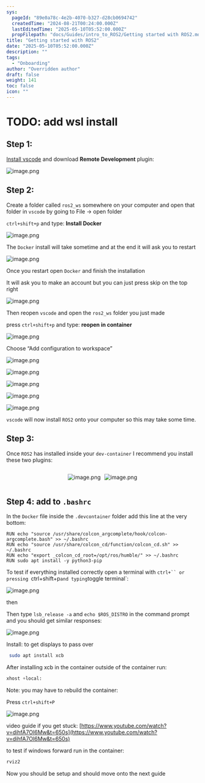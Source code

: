 ```yaml
---
sys:
  pageId: "89e0a78c-4e2b-4070-b327-d28cb0694742"
  createdTime: "2024-08-21T00:24:00.000Z"
  lastEditedTime: "2025-05-10T05:52:00.000Z"
  propFilepath: "docs/Guides/intro_to_ROS2/Getting started with ROS2.md"
title: "Getting started with ROS2"
date: "2025-05-10T05:52:00.000Z"
description: ""
tags:
  - "Onboarding"
author: "Overridden author"
draft: false
weight: 141
toc: false
icon: ""
---
```


# TODO: add wsl install

## Step 1:

[Install vscode](https://code.visualstudio.com/download) and download **Remote Development** plugin:

![image.png](https://prod-files-secure.s3.us-west-2.amazonaws.com/d518164a-d88e-44d1-a4ee-3adb3bd8bce0/efb52993-1881-4a40-b95e-6f020334f022/image.png?X-Amz-Algorithm=AWS4-HMAC-SHA256&X-Amz-Content-Sha256=UNSIGNED-PAYLOAD&X-Amz-Credential=ASIAZI2LB466TD5DZAKG%2F20250630%2Fus-west-2%2Fs3%2Faws4_request&X-Amz-Date=20250630T071155Z&X-Amz-Expires=3600&X-Amz-Security-Token=IQoJb3JpZ2luX2VjEL3%2F%2F%2F%2F%2F%2F%2F%2F%2F%2FwEaCXVzLXdlc3QtMiJHMEUCIA%2Bb1zTa4P34IsbELENBfG5Vpwakr5z0npNSlVH26lvUAiEA65p9epkh0fDG6Fm%2FYx7yak1c6R%2F9tqh0cQc0hlFXsfkqiAQItv%2F%2F%2F%2F%2F%2F%2F%2F%2F%2FARAAGgw2Mzc0MjMxODM4MDUiDME5M4Lu5%2BfmqZzu3yrcA5Z9xCLE6FOqQMTpKKWQu4Iy8yMuJ3O2un4NgDK2bhbymr5Cf1JefBjubnmZn5QIdnvIKXuj2EMWC5LnkaVFZCDUBK3mdr4uY4k9Ajc2jgpnfag2m3knpjHMM3pkrff41pn%2F5f4KnM6bgFc3qesSb4TC6W%2FbZQsYD3RNsKI9S3dqwil36gM66Rlso6qnH2%2FrEwS%2FHp5aETyG92TgMR7QGNP%2BsyslUdWezqfZdyoBYMi7j4PxaHYQ4qJyB4CvqYhHjjpHXZ9wdn%2BuV9WqxNMD22u52vKTINFvViAKfIzPM6tHNAj%2BiIB5Ug6hMyGfT0ITHXfZ6IIh1xyR4MqT7P40VSE%2B7%2BlowIYZG20CngA%2BnCGiBuwVHsR%2BrKFv45y%2BbLLjujj5ZV6GC%2Bf83mcHOqpYk%2FukGnnGZY%2F8X%2Fa6kT0T4uYspq9L9FsWls91JlpnNijF0Tu4cfGZvoKW%2BkOejjka4RYk4c4KU0%2BV1uUMmF%2Fn%2FzYAj9BbCKaIaYVMv7PFReNZ0Jz%2BOkCvslAhHhI0D6E%2F6%2BArtLeUOeD%2FEGtczAwwKTBbRPdXdntNy6OG5h2UY3%2B%2BnsqmULVtEZOUwcb0xbiCXO0yaZLlmLpEYcEFz7vL%2FXEVB2cbN5KScWCa89SzMKO6iMMGOqUBaT09TQpQN20oi4hVULjhcfrbZ2Eh8O6%2FrJOYxNoxK6AKEAdxh7h68Bpq0Z3zJayH6Md4K18pGtGpZ1s%2Fxd1%2FL%2B6MSvjkCjpxICOHUrgaTFD3Bv52a1PPhZM37E9a%2FcHQI8shC9WJ%2FBA5n3vvMKae74ydV1rayFUf6dFVzBCegqVmtzMSWmzaFzzR1QKhNz83Hvjt6V%2Fq%2BtjvEWFOvL1Ue05F80Q0&X-Amz-Signature=ef14a09ea48623d6a8bfa84b17aa0981f53275891cb2d4cdcc4c1154a9ddf04e&X-Amz-SignedHeaders=host&x-amz-checksum-mode=ENABLED&x-id=GetObject)

## Step 2:

Create a folder called `ros2_ws` somewhere on your computer and open that folder in `vscode` by going to File → open folder 

`ctrl+shift+p` and type: **Install Docker**

![image.png](https://prod-files-secure.s3.us-west-2.amazonaws.com/d518164a-d88e-44d1-a4ee-3adb3bd8bce0/2269dc0e-1cd5-47ff-bceb-c04ad9b2eab0/image.png?X-Amz-Algorithm=AWS4-HMAC-SHA256&X-Amz-Content-Sha256=UNSIGNED-PAYLOAD&X-Amz-Credential=ASIAZI2LB466TD5DZAKG%2F20250630%2Fus-west-2%2Fs3%2Faws4_request&X-Amz-Date=20250630T071155Z&X-Amz-Expires=3600&X-Amz-Security-Token=IQoJb3JpZ2luX2VjEL3%2F%2F%2F%2F%2F%2F%2F%2F%2F%2FwEaCXVzLXdlc3QtMiJHMEUCIA%2Bb1zTa4P34IsbELENBfG5Vpwakr5z0npNSlVH26lvUAiEA65p9epkh0fDG6Fm%2FYx7yak1c6R%2F9tqh0cQc0hlFXsfkqiAQItv%2F%2F%2F%2F%2F%2F%2F%2F%2F%2FARAAGgw2Mzc0MjMxODM4MDUiDME5M4Lu5%2BfmqZzu3yrcA5Z9xCLE6FOqQMTpKKWQu4Iy8yMuJ3O2un4NgDK2bhbymr5Cf1JefBjubnmZn5QIdnvIKXuj2EMWC5LnkaVFZCDUBK3mdr4uY4k9Ajc2jgpnfag2m3knpjHMM3pkrff41pn%2F5f4KnM6bgFc3qesSb4TC6W%2FbZQsYD3RNsKI9S3dqwil36gM66Rlso6qnH2%2FrEwS%2FHp5aETyG92TgMR7QGNP%2BsyslUdWezqfZdyoBYMi7j4PxaHYQ4qJyB4CvqYhHjjpHXZ9wdn%2BuV9WqxNMD22u52vKTINFvViAKfIzPM6tHNAj%2BiIB5Ug6hMyGfT0ITHXfZ6IIh1xyR4MqT7P40VSE%2B7%2BlowIYZG20CngA%2BnCGiBuwVHsR%2BrKFv45y%2BbLLjujj5ZV6GC%2Bf83mcHOqpYk%2FukGnnGZY%2F8X%2Fa6kT0T4uYspq9L9FsWls91JlpnNijF0Tu4cfGZvoKW%2BkOejjka4RYk4c4KU0%2BV1uUMmF%2Fn%2FzYAj9BbCKaIaYVMv7PFReNZ0Jz%2BOkCvslAhHhI0D6E%2F6%2BArtLeUOeD%2FEGtczAwwKTBbRPdXdntNy6OG5h2UY3%2B%2BnsqmULVtEZOUwcb0xbiCXO0yaZLlmLpEYcEFz7vL%2FXEVB2cbN5KScWCa89SzMKO6iMMGOqUBaT09TQpQN20oi4hVULjhcfrbZ2Eh8O6%2FrJOYxNoxK6AKEAdxh7h68Bpq0Z3zJayH6Md4K18pGtGpZ1s%2Fxd1%2FL%2B6MSvjkCjpxICOHUrgaTFD3Bv52a1PPhZM37E9a%2FcHQI8shC9WJ%2FBA5n3vvMKae74ydV1rayFUf6dFVzBCegqVmtzMSWmzaFzzR1QKhNz83Hvjt6V%2Fq%2BtjvEWFOvL1Ue05F80Q0&X-Amz-Signature=4a77d984fc1db9d5d79a5c3ed8a5a66e31cc756386cd568b6821282d2b8c6bd1&X-Amz-SignedHeaders=host&x-amz-checksum-mode=ENABLED&x-id=GetObject)

The `Docker` install will take sometime and at the end it will ask you to restart

![image.png](https://prod-files-secure.s3.us-west-2.amazonaws.com/d518164a-d88e-44d1-a4ee-3adb3bd8bce0/ed233f78-be33-4b1f-b89c-9c346c0e961e/image.png?X-Amz-Algorithm=AWS4-HMAC-SHA256&X-Amz-Content-Sha256=UNSIGNED-PAYLOAD&X-Amz-Credential=ASIAZI2LB466TD5DZAKG%2F20250630%2Fus-west-2%2Fs3%2Faws4_request&X-Amz-Date=20250630T071155Z&X-Amz-Expires=3600&X-Amz-Security-Token=IQoJb3JpZ2luX2VjEL3%2F%2F%2F%2F%2F%2F%2F%2F%2F%2FwEaCXVzLXdlc3QtMiJHMEUCIA%2Bb1zTa4P34IsbELENBfG5Vpwakr5z0npNSlVH26lvUAiEA65p9epkh0fDG6Fm%2FYx7yak1c6R%2F9tqh0cQc0hlFXsfkqiAQItv%2F%2F%2F%2F%2F%2F%2F%2F%2F%2FARAAGgw2Mzc0MjMxODM4MDUiDME5M4Lu5%2BfmqZzu3yrcA5Z9xCLE6FOqQMTpKKWQu4Iy8yMuJ3O2un4NgDK2bhbymr5Cf1JefBjubnmZn5QIdnvIKXuj2EMWC5LnkaVFZCDUBK3mdr4uY4k9Ajc2jgpnfag2m3knpjHMM3pkrff41pn%2F5f4KnM6bgFc3qesSb4TC6W%2FbZQsYD3RNsKI9S3dqwil36gM66Rlso6qnH2%2FrEwS%2FHp5aETyG92TgMR7QGNP%2BsyslUdWezqfZdyoBYMi7j4PxaHYQ4qJyB4CvqYhHjjpHXZ9wdn%2BuV9WqxNMD22u52vKTINFvViAKfIzPM6tHNAj%2BiIB5Ug6hMyGfT0ITHXfZ6IIh1xyR4MqT7P40VSE%2B7%2BlowIYZG20CngA%2BnCGiBuwVHsR%2BrKFv45y%2BbLLjujj5ZV6GC%2Bf83mcHOqpYk%2FukGnnGZY%2F8X%2Fa6kT0T4uYspq9L9FsWls91JlpnNijF0Tu4cfGZvoKW%2BkOejjka4RYk4c4KU0%2BV1uUMmF%2Fn%2FzYAj9BbCKaIaYVMv7PFReNZ0Jz%2BOkCvslAhHhI0D6E%2F6%2BArtLeUOeD%2FEGtczAwwKTBbRPdXdntNy6OG5h2UY3%2B%2BnsqmULVtEZOUwcb0xbiCXO0yaZLlmLpEYcEFz7vL%2FXEVB2cbN5KScWCa89SzMKO6iMMGOqUBaT09TQpQN20oi4hVULjhcfrbZ2Eh8O6%2FrJOYxNoxK6AKEAdxh7h68Bpq0Z3zJayH6Md4K18pGtGpZ1s%2Fxd1%2FL%2B6MSvjkCjpxICOHUrgaTFD3Bv52a1PPhZM37E9a%2FcHQI8shC9WJ%2FBA5n3vvMKae74ydV1rayFUf6dFVzBCegqVmtzMSWmzaFzzR1QKhNz83Hvjt6V%2Fq%2BtjvEWFOvL1Ue05F80Q0&X-Amz-Signature=004dc22d4d9e481e10b9d015089d533d331a5e71d6440f0c4438dec6cd15cd31&X-Amz-SignedHeaders=host&x-amz-checksum-mode=ENABLED&x-id=GetObject)

Once you restart open `Docker` and finish the installation

It will ask you to make an account but you can just press skip on the top right

![image.png](https://prod-files-secure.s3.us-west-2.amazonaws.com/d518164a-d88e-44d1-a4ee-3adb3bd8bce0/21010ad9-1659-4fd9-9f59-9932a09b2a3d/image.png?X-Amz-Algorithm=AWS4-HMAC-SHA256&X-Amz-Content-Sha256=UNSIGNED-PAYLOAD&X-Amz-Credential=ASIAZI2LB466TD5DZAKG%2F20250630%2Fus-west-2%2Fs3%2Faws4_request&X-Amz-Date=20250630T071155Z&X-Amz-Expires=3600&X-Amz-Security-Token=IQoJb3JpZ2luX2VjEL3%2F%2F%2F%2F%2F%2F%2F%2F%2F%2FwEaCXVzLXdlc3QtMiJHMEUCIA%2Bb1zTa4P34IsbELENBfG5Vpwakr5z0npNSlVH26lvUAiEA65p9epkh0fDG6Fm%2FYx7yak1c6R%2F9tqh0cQc0hlFXsfkqiAQItv%2F%2F%2F%2F%2F%2F%2F%2F%2F%2FARAAGgw2Mzc0MjMxODM4MDUiDME5M4Lu5%2BfmqZzu3yrcA5Z9xCLE6FOqQMTpKKWQu4Iy8yMuJ3O2un4NgDK2bhbymr5Cf1JefBjubnmZn5QIdnvIKXuj2EMWC5LnkaVFZCDUBK3mdr4uY4k9Ajc2jgpnfag2m3knpjHMM3pkrff41pn%2F5f4KnM6bgFc3qesSb4TC6W%2FbZQsYD3RNsKI9S3dqwil36gM66Rlso6qnH2%2FrEwS%2FHp5aETyG92TgMR7QGNP%2BsyslUdWezqfZdyoBYMi7j4PxaHYQ4qJyB4CvqYhHjjpHXZ9wdn%2BuV9WqxNMD22u52vKTINFvViAKfIzPM6tHNAj%2BiIB5Ug6hMyGfT0ITHXfZ6IIh1xyR4MqT7P40VSE%2B7%2BlowIYZG20CngA%2BnCGiBuwVHsR%2BrKFv45y%2BbLLjujj5ZV6GC%2Bf83mcHOqpYk%2FukGnnGZY%2F8X%2Fa6kT0T4uYspq9L9FsWls91JlpnNijF0Tu4cfGZvoKW%2BkOejjka4RYk4c4KU0%2BV1uUMmF%2Fn%2FzYAj9BbCKaIaYVMv7PFReNZ0Jz%2BOkCvslAhHhI0D6E%2F6%2BArtLeUOeD%2FEGtczAwwKTBbRPdXdntNy6OG5h2UY3%2B%2BnsqmULVtEZOUwcb0xbiCXO0yaZLlmLpEYcEFz7vL%2FXEVB2cbN5KScWCa89SzMKO6iMMGOqUBaT09TQpQN20oi4hVULjhcfrbZ2Eh8O6%2FrJOYxNoxK6AKEAdxh7h68Bpq0Z3zJayH6Md4K18pGtGpZ1s%2Fxd1%2FL%2B6MSvjkCjpxICOHUrgaTFD3Bv52a1PPhZM37E9a%2FcHQI8shC9WJ%2FBA5n3vvMKae74ydV1rayFUf6dFVzBCegqVmtzMSWmzaFzzR1QKhNz83Hvjt6V%2Fq%2BtjvEWFOvL1Ue05F80Q0&X-Amz-Signature=d7106b4fd2fbe786fa1c01c892348a25219f7d0f8f9108141b0dd871bbf6bfb2&X-Amz-SignedHeaders=host&x-amz-checksum-mode=ENABLED&x-id=GetObject)

Then reopen `vscode` and open the `ros2_ws` folder you just made

press `ctrl+shift+p` and type: **reopen in container**

![image.png](https://prod-files-secure.s3.us-west-2.amazonaws.com/d518164a-d88e-44d1-a4ee-3adb3bd8bce0/4e93b8c2-41ad-488c-8095-c74205196118/image.png?X-Amz-Algorithm=AWS4-HMAC-SHA256&X-Amz-Content-Sha256=UNSIGNED-PAYLOAD&X-Amz-Credential=ASIAZI2LB466TD5DZAKG%2F20250630%2Fus-west-2%2Fs3%2Faws4_request&X-Amz-Date=20250630T071155Z&X-Amz-Expires=3600&X-Amz-Security-Token=IQoJb3JpZ2luX2VjEL3%2F%2F%2F%2F%2F%2F%2F%2F%2F%2FwEaCXVzLXdlc3QtMiJHMEUCIA%2Bb1zTa4P34IsbELENBfG5Vpwakr5z0npNSlVH26lvUAiEA65p9epkh0fDG6Fm%2FYx7yak1c6R%2F9tqh0cQc0hlFXsfkqiAQItv%2F%2F%2F%2F%2F%2F%2F%2F%2F%2FARAAGgw2Mzc0MjMxODM4MDUiDME5M4Lu5%2BfmqZzu3yrcA5Z9xCLE6FOqQMTpKKWQu4Iy8yMuJ3O2un4NgDK2bhbymr5Cf1JefBjubnmZn5QIdnvIKXuj2EMWC5LnkaVFZCDUBK3mdr4uY4k9Ajc2jgpnfag2m3knpjHMM3pkrff41pn%2F5f4KnM6bgFc3qesSb4TC6W%2FbZQsYD3RNsKI9S3dqwil36gM66Rlso6qnH2%2FrEwS%2FHp5aETyG92TgMR7QGNP%2BsyslUdWezqfZdyoBYMi7j4PxaHYQ4qJyB4CvqYhHjjpHXZ9wdn%2BuV9WqxNMD22u52vKTINFvViAKfIzPM6tHNAj%2BiIB5Ug6hMyGfT0ITHXfZ6IIh1xyR4MqT7P40VSE%2B7%2BlowIYZG20CngA%2BnCGiBuwVHsR%2BrKFv45y%2BbLLjujj5ZV6GC%2Bf83mcHOqpYk%2FukGnnGZY%2F8X%2Fa6kT0T4uYspq9L9FsWls91JlpnNijF0Tu4cfGZvoKW%2BkOejjka4RYk4c4KU0%2BV1uUMmF%2Fn%2FzYAj9BbCKaIaYVMv7PFReNZ0Jz%2BOkCvslAhHhI0D6E%2F6%2BArtLeUOeD%2FEGtczAwwKTBbRPdXdntNy6OG5h2UY3%2B%2BnsqmULVtEZOUwcb0xbiCXO0yaZLlmLpEYcEFz7vL%2FXEVB2cbN5KScWCa89SzMKO6iMMGOqUBaT09TQpQN20oi4hVULjhcfrbZ2Eh8O6%2FrJOYxNoxK6AKEAdxh7h68Bpq0Z3zJayH6Md4K18pGtGpZ1s%2Fxd1%2FL%2B6MSvjkCjpxICOHUrgaTFD3Bv52a1PPhZM37E9a%2FcHQI8shC9WJ%2FBA5n3vvMKae74ydV1rayFUf6dFVzBCegqVmtzMSWmzaFzzR1QKhNz83Hvjt6V%2Fq%2BtjvEWFOvL1Ue05F80Q0&X-Amz-Signature=4fc0fe26988b935d132a68d91605df9fe70b7afdc76b87b328a1ba7b9257e104&X-Amz-SignedHeaders=host&x-amz-checksum-mode=ENABLED&x-id=GetObject)

Choose “Add configuration to workspace”

![image.png](https://prod-files-secure.s3.us-west-2.amazonaws.com/d518164a-d88e-44d1-a4ee-3adb3bd8bce0/9560b282-5060-4989-ba37-97e7b2c22476/image.png?X-Amz-Algorithm=AWS4-HMAC-SHA256&X-Amz-Content-Sha256=UNSIGNED-PAYLOAD&X-Amz-Credential=ASIAZI2LB466TD5DZAKG%2F20250630%2Fus-west-2%2Fs3%2Faws4_request&X-Amz-Date=20250630T071155Z&X-Amz-Expires=3600&X-Amz-Security-Token=IQoJb3JpZ2luX2VjEL3%2F%2F%2F%2F%2F%2F%2F%2F%2F%2FwEaCXVzLXdlc3QtMiJHMEUCIA%2Bb1zTa4P34IsbELENBfG5Vpwakr5z0npNSlVH26lvUAiEA65p9epkh0fDG6Fm%2FYx7yak1c6R%2F9tqh0cQc0hlFXsfkqiAQItv%2F%2F%2F%2F%2F%2F%2F%2F%2F%2FARAAGgw2Mzc0MjMxODM4MDUiDME5M4Lu5%2BfmqZzu3yrcA5Z9xCLE6FOqQMTpKKWQu4Iy8yMuJ3O2un4NgDK2bhbymr5Cf1JefBjubnmZn5QIdnvIKXuj2EMWC5LnkaVFZCDUBK3mdr4uY4k9Ajc2jgpnfag2m3knpjHMM3pkrff41pn%2F5f4KnM6bgFc3qesSb4TC6W%2FbZQsYD3RNsKI9S3dqwil36gM66Rlso6qnH2%2FrEwS%2FHp5aETyG92TgMR7QGNP%2BsyslUdWezqfZdyoBYMi7j4PxaHYQ4qJyB4CvqYhHjjpHXZ9wdn%2BuV9WqxNMD22u52vKTINFvViAKfIzPM6tHNAj%2BiIB5Ug6hMyGfT0ITHXfZ6IIh1xyR4MqT7P40VSE%2B7%2BlowIYZG20CngA%2BnCGiBuwVHsR%2BrKFv45y%2BbLLjujj5ZV6GC%2Bf83mcHOqpYk%2FukGnnGZY%2F8X%2Fa6kT0T4uYspq9L9FsWls91JlpnNijF0Tu4cfGZvoKW%2BkOejjka4RYk4c4KU0%2BV1uUMmF%2Fn%2FzYAj9BbCKaIaYVMv7PFReNZ0Jz%2BOkCvslAhHhI0D6E%2F6%2BArtLeUOeD%2FEGtczAwwKTBbRPdXdntNy6OG5h2UY3%2B%2BnsqmULVtEZOUwcb0xbiCXO0yaZLlmLpEYcEFz7vL%2FXEVB2cbN5KScWCa89SzMKO6iMMGOqUBaT09TQpQN20oi4hVULjhcfrbZ2Eh8O6%2FrJOYxNoxK6AKEAdxh7h68Bpq0Z3zJayH6Md4K18pGtGpZ1s%2Fxd1%2FL%2B6MSvjkCjpxICOHUrgaTFD3Bv52a1PPhZM37E9a%2FcHQI8shC9WJ%2FBA5n3vvMKae74ydV1rayFUf6dFVzBCegqVmtzMSWmzaFzzR1QKhNz83Hvjt6V%2Fq%2BtjvEWFOvL1Ue05F80Q0&X-Amz-Signature=a50e055f9567534e565ef4c036cdfaf8a82dc60c776c7d3c207fb320a7cc5065&X-Amz-SignedHeaders=host&x-amz-checksum-mode=ENABLED&x-id=GetObject)

![image.png](https://prod-files-secure.s3.us-west-2.amazonaws.com/d518164a-d88e-44d1-a4ee-3adb3bd8bce0/2ee63f81-886b-48e8-a553-dc6e5eac99e4/image.png?X-Amz-Algorithm=AWS4-HMAC-SHA256&X-Amz-Content-Sha256=UNSIGNED-PAYLOAD&X-Amz-Credential=ASIAZI2LB466TD5DZAKG%2F20250630%2Fus-west-2%2Fs3%2Faws4_request&X-Amz-Date=20250630T071155Z&X-Amz-Expires=3600&X-Amz-Security-Token=IQoJb3JpZ2luX2VjEL3%2F%2F%2F%2F%2F%2F%2F%2F%2F%2FwEaCXVzLXdlc3QtMiJHMEUCIA%2Bb1zTa4P34IsbELENBfG5Vpwakr5z0npNSlVH26lvUAiEA65p9epkh0fDG6Fm%2FYx7yak1c6R%2F9tqh0cQc0hlFXsfkqiAQItv%2F%2F%2F%2F%2F%2F%2F%2F%2F%2FARAAGgw2Mzc0MjMxODM4MDUiDME5M4Lu5%2BfmqZzu3yrcA5Z9xCLE6FOqQMTpKKWQu4Iy8yMuJ3O2un4NgDK2bhbymr5Cf1JefBjubnmZn5QIdnvIKXuj2EMWC5LnkaVFZCDUBK3mdr4uY4k9Ajc2jgpnfag2m3knpjHMM3pkrff41pn%2F5f4KnM6bgFc3qesSb4TC6W%2FbZQsYD3RNsKI9S3dqwil36gM66Rlso6qnH2%2FrEwS%2FHp5aETyG92TgMR7QGNP%2BsyslUdWezqfZdyoBYMi7j4PxaHYQ4qJyB4CvqYhHjjpHXZ9wdn%2BuV9WqxNMD22u52vKTINFvViAKfIzPM6tHNAj%2BiIB5Ug6hMyGfT0ITHXfZ6IIh1xyR4MqT7P40VSE%2B7%2BlowIYZG20CngA%2BnCGiBuwVHsR%2BrKFv45y%2BbLLjujj5ZV6GC%2Bf83mcHOqpYk%2FukGnnGZY%2F8X%2Fa6kT0T4uYspq9L9FsWls91JlpnNijF0Tu4cfGZvoKW%2BkOejjka4RYk4c4KU0%2BV1uUMmF%2Fn%2FzYAj9BbCKaIaYVMv7PFReNZ0Jz%2BOkCvslAhHhI0D6E%2F6%2BArtLeUOeD%2FEGtczAwwKTBbRPdXdntNy6OG5h2UY3%2B%2BnsqmULVtEZOUwcb0xbiCXO0yaZLlmLpEYcEFz7vL%2FXEVB2cbN5KScWCa89SzMKO6iMMGOqUBaT09TQpQN20oi4hVULjhcfrbZ2Eh8O6%2FrJOYxNoxK6AKEAdxh7h68Bpq0Z3zJayH6Md4K18pGtGpZ1s%2Fxd1%2FL%2B6MSvjkCjpxICOHUrgaTFD3Bv52a1PPhZM37E9a%2FcHQI8shC9WJ%2FBA5n3vvMKae74ydV1rayFUf6dFVzBCegqVmtzMSWmzaFzzR1QKhNz83Hvjt6V%2Fq%2BtjvEWFOvL1Ue05F80Q0&X-Amz-Signature=0d5882f1278ac69334f679de757cef3a43f45ba5a0ad19d78eea62510d582b15&X-Amz-SignedHeaders=host&x-amz-checksum-mode=ENABLED&x-id=GetObject)

![image.png](https://prod-files-secure.s3.us-west-2.amazonaws.com/d518164a-d88e-44d1-a4ee-3adb3bd8bce0/ae1580b2-b048-407e-aed9-b584224a7a04/image.png?X-Amz-Algorithm=AWS4-HMAC-SHA256&X-Amz-Content-Sha256=UNSIGNED-PAYLOAD&X-Amz-Credential=ASIAZI2LB466TD5DZAKG%2F20250630%2Fus-west-2%2Fs3%2Faws4_request&X-Amz-Date=20250630T071155Z&X-Amz-Expires=3600&X-Amz-Security-Token=IQoJb3JpZ2luX2VjEL3%2F%2F%2F%2F%2F%2F%2F%2F%2F%2FwEaCXVzLXdlc3QtMiJHMEUCIA%2Bb1zTa4P34IsbELENBfG5Vpwakr5z0npNSlVH26lvUAiEA65p9epkh0fDG6Fm%2FYx7yak1c6R%2F9tqh0cQc0hlFXsfkqiAQItv%2F%2F%2F%2F%2F%2F%2F%2F%2F%2FARAAGgw2Mzc0MjMxODM4MDUiDME5M4Lu5%2BfmqZzu3yrcA5Z9xCLE6FOqQMTpKKWQu4Iy8yMuJ3O2un4NgDK2bhbymr5Cf1JefBjubnmZn5QIdnvIKXuj2EMWC5LnkaVFZCDUBK3mdr4uY4k9Ajc2jgpnfag2m3knpjHMM3pkrff41pn%2F5f4KnM6bgFc3qesSb4TC6W%2FbZQsYD3RNsKI9S3dqwil36gM66Rlso6qnH2%2FrEwS%2FHp5aETyG92TgMR7QGNP%2BsyslUdWezqfZdyoBYMi7j4PxaHYQ4qJyB4CvqYhHjjpHXZ9wdn%2BuV9WqxNMD22u52vKTINFvViAKfIzPM6tHNAj%2BiIB5Ug6hMyGfT0ITHXfZ6IIh1xyR4MqT7P40VSE%2B7%2BlowIYZG20CngA%2BnCGiBuwVHsR%2BrKFv45y%2BbLLjujj5ZV6GC%2Bf83mcHOqpYk%2FukGnnGZY%2F8X%2Fa6kT0T4uYspq9L9FsWls91JlpnNijF0Tu4cfGZvoKW%2BkOejjka4RYk4c4KU0%2BV1uUMmF%2Fn%2FzYAj9BbCKaIaYVMv7PFReNZ0Jz%2BOkCvslAhHhI0D6E%2F6%2BArtLeUOeD%2FEGtczAwwKTBbRPdXdntNy6OG5h2UY3%2B%2BnsqmULVtEZOUwcb0xbiCXO0yaZLlmLpEYcEFz7vL%2FXEVB2cbN5KScWCa89SzMKO6iMMGOqUBaT09TQpQN20oi4hVULjhcfrbZ2Eh8O6%2FrJOYxNoxK6AKEAdxh7h68Bpq0Z3zJayH6Md4K18pGtGpZ1s%2Fxd1%2FL%2B6MSvjkCjpxICOHUrgaTFD3Bv52a1PPhZM37E9a%2FcHQI8shC9WJ%2FBA5n3vvMKae74ydV1rayFUf6dFVzBCegqVmtzMSWmzaFzzR1QKhNz83Hvjt6V%2Fq%2BtjvEWFOvL1Ue05F80Q0&X-Amz-Signature=72ddfc63cc928407fd27f191d50448ef1574ff5423c447d836ab92e4541e4460&X-Amz-SignedHeaders=host&x-amz-checksum-mode=ENABLED&x-id=GetObject)

![image.png](https://prod-files-secure.s3.us-west-2.amazonaws.com/d518164a-d88e-44d1-a4ee-3adb3bd8bce0/53255b28-f75e-430f-b9e3-c0ac8577e42b/image.png?X-Amz-Algorithm=AWS4-HMAC-SHA256&X-Amz-Content-Sha256=UNSIGNED-PAYLOAD&X-Amz-Credential=ASIAZI2LB466TD5DZAKG%2F20250630%2Fus-west-2%2Fs3%2Faws4_request&X-Amz-Date=20250630T071155Z&X-Amz-Expires=3600&X-Amz-Security-Token=IQoJb3JpZ2luX2VjEL3%2F%2F%2F%2F%2F%2F%2F%2F%2F%2FwEaCXVzLXdlc3QtMiJHMEUCIA%2Bb1zTa4P34IsbELENBfG5Vpwakr5z0npNSlVH26lvUAiEA65p9epkh0fDG6Fm%2FYx7yak1c6R%2F9tqh0cQc0hlFXsfkqiAQItv%2F%2F%2F%2F%2F%2F%2F%2F%2F%2FARAAGgw2Mzc0MjMxODM4MDUiDME5M4Lu5%2BfmqZzu3yrcA5Z9xCLE6FOqQMTpKKWQu4Iy8yMuJ3O2un4NgDK2bhbymr5Cf1JefBjubnmZn5QIdnvIKXuj2EMWC5LnkaVFZCDUBK3mdr4uY4k9Ajc2jgpnfag2m3knpjHMM3pkrff41pn%2F5f4KnM6bgFc3qesSb4TC6W%2FbZQsYD3RNsKI9S3dqwil36gM66Rlso6qnH2%2FrEwS%2FHp5aETyG92TgMR7QGNP%2BsyslUdWezqfZdyoBYMi7j4PxaHYQ4qJyB4CvqYhHjjpHXZ9wdn%2BuV9WqxNMD22u52vKTINFvViAKfIzPM6tHNAj%2BiIB5Ug6hMyGfT0ITHXfZ6IIh1xyR4MqT7P40VSE%2B7%2BlowIYZG20CngA%2BnCGiBuwVHsR%2BrKFv45y%2BbLLjujj5ZV6GC%2Bf83mcHOqpYk%2FukGnnGZY%2F8X%2Fa6kT0T4uYspq9L9FsWls91JlpnNijF0Tu4cfGZvoKW%2BkOejjka4RYk4c4KU0%2BV1uUMmF%2Fn%2FzYAj9BbCKaIaYVMv7PFReNZ0Jz%2BOkCvslAhHhI0D6E%2F6%2BArtLeUOeD%2FEGtczAwwKTBbRPdXdntNy6OG5h2UY3%2B%2BnsqmULVtEZOUwcb0xbiCXO0yaZLlmLpEYcEFz7vL%2FXEVB2cbN5KScWCa89SzMKO6iMMGOqUBaT09TQpQN20oi4hVULjhcfrbZ2Eh8O6%2FrJOYxNoxK6AKEAdxh7h68Bpq0Z3zJayH6Md4K18pGtGpZ1s%2Fxd1%2FL%2B6MSvjkCjpxICOHUrgaTFD3Bv52a1PPhZM37E9a%2FcHQI8shC9WJ%2FBA5n3vvMKae74ydV1rayFUf6dFVzBCegqVmtzMSWmzaFzzR1QKhNz83Hvjt6V%2Fq%2BtjvEWFOvL1Ue05F80Q0&X-Amz-Signature=59fb562165c90abd3a73688afaa9162c9986eccf8e2c446deb29c51cc464d5f2&X-Amz-SignedHeaders=host&x-amz-checksum-mode=ENABLED&x-id=GetObject)

![image.png](https://prod-files-secure.s3.us-west-2.amazonaws.com/d518164a-d88e-44d1-a4ee-3adb3bd8bce0/7c562767-5af9-4ffb-97d1-327bcdf4ee00/image.png?X-Amz-Algorithm=AWS4-HMAC-SHA256&X-Amz-Content-Sha256=UNSIGNED-PAYLOAD&X-Amz-Credential=ASIAZI2LB466TD5DZAKG%2F20250630%2Fus-west-2%2Fs3%2Faws4_request&X-Amz-Date=20250630T071155Z&X-Amz-Expires=3600&X-Amz-Security-Token=IQoJb3JpZ2luX2VjEL3%2F%2F%2F%2F%2F%2F%2F%2F%2F%2FwEaCXVzLXdlc3QtMiJHMEUCIA%2Bb1zTa4P34IsbELENBfG5Vpwakr5z0npNSlVH26lvUAiEA65p9epkh0fDG6Fm%2FYx7yak1c6R%2F9tqh0cQc0hlFXsfkqiAQItv%2F%2F%2F%2F%2F%2F%2F%2F%2F%2FARAAGgw2Mzc0MjMxODM4MDUiDME5M4Lu5%2BfmqZzu3yrcA5Z9xCLE6FOqQMTpKKWQu4Iy8yMuJ3O2un4NgDK2bhbymr5Cf1JefBjubnmZn5QIdnvIKXuj2EMWC5LnkaVFZCDUBK3mdr4uY4k9Ajc2jgpnfag2m3knpjHMM3pkrff41pn%2F5f4KnM6bgFc3qesSb4TC6W%2FbZQsYD3RNsKI9S3dqwil36gM66Rlso6qnH2%2FrEwS%2FHp5aETyG92TgMR7QGNP%2BsyslUdWezqfZdyoBYMi7j4PxaHYQ4qJyB4CvqYhHjjpHXZ9wdn%2BuV9WqxNMD22u52vKTINFvViAKfIzPM6tHNAj%2BiIB5Ug6hMyGfT0ITHXfZ6IIh1xyR4MqT7P40VSE%2B7%2BlowIYZG20CngA%2BnCGiBuwVHsR%2BrKFv45y%2BbLLjujj5ZV6GC%2Bf83mcHOqpYk%2FukGnnGZY%2F8X%2Fa6kT0T4uYspq9L9FsWls91JlpnNijF0Tu4cfGZvoKW%2BkOejjka4RYk4c4KU0%2BV1uUMmF%2Fn%2FzYAj9BbCKaIaYVMv7PFReNZ0Jz%2BOkCvslAhHhI0D6E%2F6%2BArtLeUOeD%2FEGtczAwwKTBbRPdXdntNy6OG5h2UY3%2B%2BnsqmULVtEZOUwcb0xbiCXO0yaZLlmLpEYcEFz7vL%2FXEVB2cbN5KScWCa89SzMKO6iMMGOqUBaT09TQpQN20oi4hVULjhcfrbZ2Eh8O6%2FrJOYxNoxK6AKEAdxh7h68Bpq0Z3zJayH6Md4K18pGtGpZ1s%2Fxd1%2FL%2B6MSvjkCjpxICOHUrgaTFD3Bv52a1PPhZM37E9a%2FcHQI8shC9WJ%2FBA5n3vvMKae74ydV1rayFUf6dFVzBCegqVmtzMSWmzaFzzR1QKhNz83Hvjt6V%2Fq%2BtjvEWFOvL1Ue05F80Q0&X-Amz-Signature=f7d5e6124ce402c0bfb33beaa993400dfe9093f251893352f121627bbe579350&X-Amz-SignedHeaders=host&x-amz-checksum-mode=ENABLED&x-id=GetObject)

`vscode` will now install `ROS2` onto your computer so this may take some time.

## Step 3:

Once `ROS2` has installed inside your `dev-container` I recommend you install these two plugins:

<div style="display: flex;flex-direction: row; column-gap:10px; max-width: 630px;justify-content: center;">
<div>

![image.png](https://prod-files-secure.s3.us-west-2.amazonaws.com/d518164a-d88e-44d1-a4ee-3adb3bd8bce0/3fc3d550-5a54-4ba1-ba6b-faa01cdb7369/image.png?X-Amz-Algorithm=AWS4-HMAC-SHA256&X-Amz-Content-Sha256=UNSIGNED-PAYLOAD&X-Amz-Credential=ASIAZI2LB466RCJDS3ED%2F20250630%2Fus-west-2%2Fs3%2Faws4_request&X-Amz-Date=20250630T071156Z&X-Amz-Expires=3600&X-Amz-Security-Token=IQoJb3JpZ2luX2VjEL3%2F%2F%2F%2F%2F%2F%2F%2F%2F%2FwEaCXVzLXdlc3QtMiJIMEYCIQD2RRO6U%2FYtgsPsMdI6pjwKY4OGJsCmG01Sr%2FJ6PnXehgIhAIjlc%2BA5%2FMLvSPfS61SIShSE%2BjEA%2BAtyO%2BDGAMSoGPhmKogECLb%2F%2F%2F%2F%2F%2F%2F%2F%2F%2FwEQABoMNjM3NDIzMTgzODA1IgxlJzCeLTB6ZlhxlLwq3ANhb606Ty5xRV0UOjV2HeX%2BOg%2FmBgtUICTTfkw2v2GDHsoDgUnJtwxdU6iXpOlRD%2BDu0WkaFsN4eWAX%2FclEX7FKFMDczIK9i00oz0gT7U4biZiwPQgWEIUX0xVUzEpr6qxA%2BtmV2Xh8DgdQiPXOFTdMDwMbRVVZhl7KxFmehaI7q0p6muop%2BVZvKN31txahbK00XtSo87mfNKj22GEskf%2BIt9YVlscHENyQOLPwDUoZ3dQhEu9YO3s5876pV5RakwNUULSs6GDRBIuZuC9t%2BkmBasZu24D%2FAS1UJBrdicYfPZI1F0wlAS5iy84ip6EF1kNdAjl7LEs3PSPnEa8n6mOpv4ZYOz%2Bz3AXvVRXpbr0XHHN7rGSzpoZuT75QQk5MoV3DXC3iChwNIgSr3eClPI8jDJFzwYxTNuCf2xRr4zjSqNLBZacCgOcGtNdtwcYlJp%2FBmqq2z966dK%2BkLJldD%2FnjBXu3RlmfJmyqXfDO0bfORw%2FQD9OZ3XZk6%2B%2F7iXUmqlAsLDXYlk1So1NMux4xF63g0IbdZ9wAbBhKF6t8m1p9isbZ1NZGJepWe05ptFMenxpZ%2FvEdMZEYCmyCnxVhFcpmZcnFZrIb5etay2dXVgmbZU%2BXlaawoigUIXB5bjDmu4jDBjqkAUrADtkV5AyabgcEbJk6U%2F2IUqkqNCwQfy3WPwzvJ1brqi5PALNXsbmiM0XrYlbBnsp%2FWEn6LDP5owgpOUOTbulR5feII53QBh3GeltqG0Ybdb2wZbGh7Fa847sRESh5oWTnVpFOtD8lmBPh74%2B%2BmH1xn8YUC4ZkOaOuSAuv%2BXiVcauG%2F98a%2F%2FkkWOVp%2F868h1eY%2Frsbf1ZPFGKm7mglII7tUSdk&X-Amz-Signature=caa2c2cfcb0b2edb63c9f153d5ef4d5c5286e2909a195932667f732fe084bdef&X-Amz-SignedHeaders=host&x-amz-checksum-mode=ENABLED&x-id=GetObject)

</div>
<div>

![image.png](https://prod-files-secure.s3.us-west-2.amazonaws.com/d518164a-d88e-44d1-a4ee-3adb3bd8bce0/d994cc66-13c2-4093-a5a3-f84cf4601a82/image.png?X-Amz-Algorithm=AWS4-HMAC-SHA256&X-Amz-Content-Sha256=UNSIGNED-PAYLOAD&X-Amz-Credential=ASIAZI2LB466QVE24P3Y%2F20250630%2Fus-west-2%2Fs3%2Faws4_request&X-Amz-Date=20250630T071157Z&X-Amz-Expires=3600&X-Amz-Security-Token=IQoJb3JpZ2luX2VjEL%2F%2F%2F%2F%2F%2F%2F%2F%2F%2F%2FwEaCXVzLXdlc3QtMiJHMEUCIBofQ1frwR4qXGrGwvsy4nM2Xe7AeBxuV92LnCx1CXEBAiEAwdqmwLEopSlPLCvsgv3XlC9mrHMOjjSBbsGsSsD7Yu4qiAQIuP%2F%2F%2F%2F%2F%2F%2F%2F%2F%2FARAAGgw2Mzc0MjMxODM4MDUiDAGTCzYE3%2F5q97hrlSrcA8J2yyBuQZHzL9eE01cXvaKyYZmVh%2F%2Btk5me2Hcga8CAWuxpcrQ8aaAsrnRyEdJuNlvY7OuoDpR2W4YQTbFYj6zJ%2FeYHi9RF9FMn4XTOz5eNPSWhUle1KXFhX2NX%2F464UX5eyiQQm%2BBungE26ImIrTWdAZ%2BmStbHXUG%2FnAw2D5tsxFh4bvea8gS35viC5MqPI3XObrdpCyIIRSlMSEZq9Re4kAhFDmNZIuPMiOqHALV7m6sQm1WXLCmZ9ZDz8bpntE6kIwuaCh3fgu%2FeA7WPMjB216%2BF6RQXIy%2FIebbqs1SjOT9O9bdlu%2BicyCF3gEMHAjuJBmjnFhPBoJciDg2QXPUDcrcimr9S1Uw%2Fwr9uxuODwUXvf%2F7gM3Aq7KFnzjBp1K7AfjD3Tk4x8N4cbCvpGL2pFZ6WyymcKYBE%2F9xrtnjlxHKEY5TZuDhyhWfUKaMmUKpNjsVu%2BseIpAUZeyPIf1FtK%2Fwn4Neynihyzo1Wgyy64wtdBRZZtLvWbS4o2zGkYkM6E%2FHSD03RPY196GlvkSrKNUlgDzeHOEt1OizLFAwnSkDIKt3OseBTnrYtWS7XKysiHHrxpXX5ZWxmBlKz%2BDCf86XWHU5hKcg90yNjYf4rGQ3N%2BpC2svI%2F8IU6MKHjiMMGOqUBdY4v8PrjQEH3FuY8sRFykhQrLtquSpUyC3B3CPcX5AuGpsI5JDJQ%2B7HMcOCePJxmUjVVQomYffZkkAS1ia3yAwOiQT9d3sqEc3ijtB6ZVs%2BqxxgdnbG926VapeQVtFuanH6xls42YHC7wtuOMwGGvIRCz63V68d%2Fc%2FDcWRdIPagF2X6OH%2FeFHSTR%2BzWjwv5tUVDzrGudBep43F2NJKCmUIhxWrOk&X-Amz-Signature=ad870ab4a50d7c20543b133d0fabbfa62c2e54f5971f7aa9cf5c2eede63a4986&X-Amz-SignedHeaders=host&x-amz-checksum-mode=ENABLED&x-id=GetObject)

</div>
</div>

## Step 4: add to `.bashrc`

In the `Docker` file inside the `.devcontainer` folder add this line at the very bottom: 

```docker
RUN echo "source /usr/share/colcon_argcomplete/hook/colcon-argcomplete.bash" >> ~/.bashrc
RUN echo "source /usr/share/colcon_cd/function/colcon_cd.sh" >> ~/.bashrc
RUN echo "export _colcon_cd_root=/opt/ros/humble/" >> ~/.bashrc
RUN sudo apt install -y python3-pip 
```

To test if everything installed correctly open a terminal with `ctrl+`` or pressing `ctrl+shift+p` and typing `toggle terminal`:

![image.png](https://prod-files-secure.s3.us-west-2.amazonaws.com/d518164a-d88e-44d1-a4ee-3adb3bd8bce0/6a4943d8-b04e-4c02-9a58-775f3384d1a5/image.png?X-Amz-Algorithm=AWS4-HMAC-SHA256&X-Amz-Content-Sha256=UNSIGNED-PAYLOAD&X-Amz-Credential=ASIAZI2LB466TD5DZAKG%2F20250630%2Fus-west-2%2Fs3%2Faws4_request&X-Amz-Date=20250630T071155Z&X-Amz-Expires=3600&X-Amz-Security-Token=IQoJb3JpZ2luX2VjEL3%2F%2F%2F%2F%2F%2F%2F%2F%2F%2FwEaCXVzLXdlc3QtMiJHMEUCIA%2Bb1zTa4P34IsbELENBfG5Vpwakr5z0npNSlVH26lvUAiEA65p9epkh0fDG6Fm%2FYx7yak1c6R%2F9tqh0cQc0hlFXsfkqiAQItv%2F%2F%2F%2F%2F%2F%2F%2F%2F%2FARAAGgw2Mzc0MjMxODM4MDUiDME5M4Lu5%2BfmqZzu3yrcA5Z9xCLE6FOqQMTpKKWQu4Iy8yMuJ3O2un4NgDK2bhbymr5Cf1JefBjubnmZn5QIdnvIKXuj2EMWC5LnkaVFZCDUBK3mdr4uY4k9Ajc2jgpnfag2m3knpjHMM3pkrff41pn%2F5f4KnM6bgFc3qesSb4TC6W%2FbZQsYD3RNsKI9S3dqwil36gM66Rlso6qnH2%2FrEwS%2FHp5aETyG92TgMR7QGNP%2BsyslUdWezqfZdyoBYMi7j4PxaHYQ4qJyB4CvqYhHjjpHXZ9wdn%2BuV9WqxNMD22u52vKTINFvViAKfIzPM6tHNAj%2BiIB5Ug6hMyGfT0ITHXfZ6IIh1xyR4MqT7P40VSE%2B7%2BlowIYZG20CngA%2BnCGiBuwVHsR%2BrKFv45y%2BbLLjujj5ZV6GC%2Bf83mcHOqpYk%2FukGnnGZY%2F8X%2Fa6kT0T4uYspq9L9FsWls91JlpnNijF0Tu4cfGZvoKW%2BkOejjka4RYk4c4KU0%2BV1uUMmF%2Fn%2FzYAj9BbCKaIaYVMv7PFReNZ0Jz%2BOkCvslAhHhI0D6E%2F6%2BArtLeUOeD%2FEGtczAwwKTBbRPdXdntNy6OG5h2UY3%2B%2BnsqmULVtEZOUwcb0xbiCXO0yaZLlmLpEYcEFz7vL%2FXEVB2cbN5KScWCa89SzMKO6iMMGOqUBaT09TQpQN20oi4hVULjhcfrbZ2Eh8O6%2FrJOYxNoxK6AKEAdxh7h68Bpq0Z3zJayH6Md4K18pGtGpZ1s%2Fxd1%2FL%2B6MSvjkCjpxICOHUrgaTFD3Bv52a1PPhZM37E9a%2FcHQI8shC9WJ%2FBA5n3vvMKae74ydV1rayFUf6dFVzBCegqVmtzMSWmzaFzzR1QKhNz83Hvjt6V%2Fq%2BtjvEWFOvL1Ue05F80Q0&X-Amz-Signature=3d31446b0eb1babbc2dee38ea47ff69b0cbcd6f6d71f4af1a9e7763d3782b313&X-Amz-SignedHeaders=host&x-amz-checksum-mode=ENABLED&x-id=GetObject)

then 

Then type `lsb_release -a` and `echo $ROS_DISTRO` in the command prompt and you should get similar responses:

![image.png](https://prod-files-secure.s3.us-west-2.amazonaws.com/d518164a-d88e-44d1-a4ee-3adb3bd8bce0/3e635dec-a805-4e85-8b9e-d000e5b71a4e/image.png?X-Amz-Algorithm=AWS4-HMAC-SHA256&X-Amz-Content-Sha256=UNSIGNED-PAYLOAD&X-Amz-Credential=ASIAZI2LB466TD5DZAKG%2F20250630%2Fus-west-2%2Fs3%2Faws4_request&X-Amz-Date=20250630T071155Z&X-Amz-Expires=3600&X-Amz-Security-Token=IQoJb3JpZ2luX2VjEL3%2F%2F%2F%2F%2F%2F%2F%2F%2F%2FwEaCXVzLXdlc3QtMiJHMEUCIA%2Bb1zTa4P34IsbELENBfG5Vpwakr5z0npNSlVH26lvUAiEA65p9epkh0fDG6Fm%2FYx7yak1c6R%2F9tqh0cQc0hlFXsfkqiAQItv%2F%2F%2F%2F%2F%2F%2F%2F%2F%2FARAAGgw2Mzc0MjMxODM4MDUiDME5M4Lu5%2BfmqZzu3yrcA5Z9xCLE6FOqQMTpKKWQu4Iy8yMuJ3O2un4NgDK2bhbymr5Cf1JefBjubnmZn5QIdnvIKXuj2EMWC5LnkaVFZCDUBK3mdr4uY4k9Ajc2jgpnfag2m3knpjHMM3pkrff41pn%2F5f4KnM6bgFc3qesSb4TC6W%2FbZQsYD3RNsKI9S3dqwil36gM66Rlso6qnH2%2FrEwS%2FHp5aETyG92TgMR7QGNP%2BsyslUdWezqfZdyoBYMi7j4PxaHYQ4qJyB4CvqYhHjjpHXZ9wdn%2BuV9WqxNMD22u52vKTINFvViAKfIzPM6tHNAj%2BiIB5Ug6hMyGfT0ITHXfZ6IIh1xyR4MqT7P40VSE%2B7%2BlowIYZG20CngA%2BnCGiBuwVHsR%2BrKFv45y%2BbLLjujj5ZV6GC%2Bf83mcHOqpYk%2FukGnnGZY%2F8X%2Fa6kT0T4uYspq9L9FsWls91JlpnNijF0Tu4cfGZvoKW%2BkOejjka4RYk4c4KU0%2BV1uUMmF%2Fn%2FzYAj9BbCKaIaYVMv7PFReNZ0Jz%2BOkCvslAhHhI0D6E%2F6%2BArtLeUOeD%2FEGtczAwwKTBbRPdXdntNy6OG5h2UY3%2B%2BnsqmULVtEZOUwcb0xbiCXO0yaZLlmLpEYcEFz7vL%2FXEVB2cbN5KScWCa89SzMKO6iMMGOqUBaT09TQpQN20oi4hVULjhcfrbZ2Eh8O6%2FrJOYxNoxK6AKEAdxh7h68Bpq0Z3zJayH6Md4K18pGtGpZ1s%2Fxd1%2FL%2B6MSvjkCjpxICOHUrgaTFD3Bv52a1PPhZM37E9a%2FcHQI8shC9WJ%2FBA5n3vvMKae74ydV1rayFUf6dFVzBCegqVmtzMSWmzaFzzR1QKhNz83Hvjt6V%2Fq%2BtjvEWFOvL1Ue05F80Q0&X-Amz-Signature=c5bf8f352a71b0508137ced01c0a5714a1c288136ff5ed014469bf31a9e1af8b&X-Amz-SignedHeaders=host&x-amz-checksum-mode=ENABLED&x-id=GetObject)

Install:  to get displays to pass over

```bash
 sudo apt install xcb
```

After installing xcb in the container outside of the container run:

```python
xhost +local:
```

Note: you may have to rebuild the container:

Press `ctrl+shift+P`

![image.png](https://prod-files-secure.s3.us-west-2.amazonaws.com/d518164a-d88e-44d1-a4ee-3adb3bd8bce0/6c2be660-2618-4c38-9c26-53554f7a0b7b/image.png?X-Amz-Algorithm=AWS4-HMAC-SHA256&X-Amz-Content-Sha256=UNSIGNED-PAYLOAD&X-Amz-Credential=ASIAZI2LB466TD5DZAKG%2F20250630%2Fus-west-2%2Fs3%2Faws4_request&X-Amz-Date=20250630T071155Z&X-Amz-Expires=3600&X-Amz-Security-Token=IQoJb3JpZ2luX2VjEL3%2F%2F%2F%2F%2F%2F%2F%2F%2F%2FwEaCXVzLXdlc3QtMiJHMEUCIA%2Bb1zTa4P34IsbELENBfG5Vpwakr5z0npNSlVH26lvUAiEA65p9epkh0fDG6Fm%2FYx7yak1c6R%2F9tqh0cQc0hlFXsfkqiAQItv%2F%2F%2F%2F%2F%2F%2F%2F%2F%2FARAAGgw2Mzc0MjMxODM4MDUiDME5M4Lu5%2BfmqZzu3yrcA5Z9xCLE6FOqQMTpKKWQu4Iy8yMuJ3O2un4NgDK2bhbymr5Cf1JefBjubnmZn5QIdnvIKXuj2EMWC5LnkaVFZCDUBK3mdr4uY4k9Ajc2jgpnfag2m3knpjHMM3pkrff41pn%2F5f4KnM6bgFc3qesSb4TC6W%2FbZQsYD3RNsKI9S3dqwil36gM66Rlso6qnH2%2FrEwS%2FHp5aETyG92TgMR7QGNP%2BsyslUdWezqfZdyoBYMi7j4PxaHYQ4qJyB4CvqYhHjjpHXZ9wdn%2BuV9WqxNMD22u52vKTINFvViAKfIzPM6tHNAj%2BiIB5Ug6hMyGfT0ITHXfZ6IIh1xyR4MqT7P40VSE%2B7%2BlowIYZG20CngA%2BnCGiBuwVHsR%2BrKFv45y%2BbLLjujj5ZV6GC%2Bf83mcHOqpYk%2FukGnnGZY%2F8X%2Fa6kT0T4uYspq9L9FsWls91JlpnNijF0Tu4cfGZvoKW%2BkOejjka4RYk4c4KU0%2BV1uUMmF%2Fn%2FzYAj9BbCKaIaYVMv7PFReNZ0Jz%2BOkCvslAhHhI0D6E%2F6%2BArtLeUOeD%2FEGtczAwwKTBbRPdXdntNy6OG5h2UY3%2B%2BnsqmULVtEZOUwcb0xbiCXO0yaZLlmLpEYcEFz7vL%2FXEVB2cbN5KScWCa89SzMKO6iMMGOqUBaT09TQpQN20oi4hVULjhcfrbZ2Eh8O6%2FrJOYxNoxK6AKEAdxh7h68Bpq0Z3zJayH6Md4K18pGtGpZ1s%2Fxd1%2FL%2B6MSvjkCjpxICOHUrgaTFD3Bv52a1PPhZM37E9a%2FcHQI8shC9WJ%2FBA5n3vvMKae74ydV1rayFUf6dFVzBCegqVmtzMSWmzaFzzR1QKhNz83Hvjt6V%2Fq%2BtjvEWFOvL1Ue05F80Q0&X-Amz-Signature=9a7a5f18643a73e8236404ef7b138fa92e43732ce63b8bb9abc96563b40c0517&X-Amz-SignedHeaders=host&x-amz-checksum-mode=ENABLED&x-id=GetObject)

video guide if you get stuck: [https://www.youtube.com/watch?v=dihfA7Ol6Mw&t=650s](https://www.youtube.com/watch?v=dihfA7Ol6Mw&t=650s)

to test if windows forward run in the container:

```bash
rviz2
```

Now you should be setup and should move onto the next guide 
